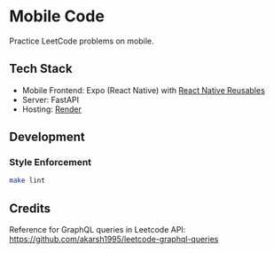 # Mobile Code

Practice LeetCode problems on mobile.

## Tech Stack

- Mobile Frontend: Expo (React Native) with [React Native Reusables](https://rnr-docs.vercel.app/getting-started/introduction/)
- Server: FastAPI
- Hosting: [Render](https://render.com)

## Development

### Style Enforcement

```bash
make lint
```

## Credits

Reference for GraphQL queries in Leetcode API: <https://github.com/akarsh1995/leetcode-graphql-queries>
